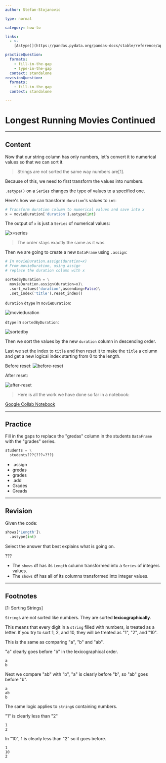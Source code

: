 ```yaml
---
author: Stefan-Stojanovic

type: normal

category: how-to

links:
  - >- 
    [Astype)](https://pandas.pydata.org/pandas-docs/stable/reference/api/pandas.DataFrame.astype.html){documentation}

practiceQuestion:
  formats:
    - fill-in-the-gap
    - type-in-the-gap
  context: standalone
revisionQuestion:
  formats:
    - fill-in-the-gap
  context: standalone

---
```


# Longest Running Movies Continued

---
## Content

Now that our string column has only numbers, let's convert it to numerical values so that we can sort it.

> Strings are not sorted the same way numbers are[1]. 

Because of this, we need to first transform the values into numbers.

`.astype()` on a `Series` changes the type of values to a specified one.

Here's how we can transform `duration`'s values to `int`:
```py
# Transform duration column to numerical values and save into x
x = movieDuration['duration'].astype(int)
```

The output of `x` is just a `Series` of numerical values:

![x=series](https://img.enkipro.com/21affff2db3caa5fbb12820b32c9da1a.png)

> The order stays exactly the same as it was.

Then we are going to create a new `DataFrame` using `.assign`:

```py
# In movieDuration.assign(duration=x)
# From movieDuration, using assign
# replace the duration column with x

sortedByDuration = \
  movieDuration.assign(duration=x)\
  .sort_values('duration',ascending=False)\
  .set_index('title').reset_index()
```

`duration` `dtype` in `movieDuration`:

![movieduration](https://img.enkipro.com/900b83a7e0b0b01183e48390df0cfcf2.png)

`dtype` in `sortedByDuration`:

![sortedby](https://img.enkipro.com/7d620e0831c0cb4a749aa8623bb52f08.png)

Then we sort the values by the new `duration` column in descending order.

Last we set the index to `title` and then reset it to make the `title` a column and get a new logical index starting from 0 to the length.

Before reset:
![before-reset](https://img.enkipro.com/84fd6109603dce8537fb3b98e69ae1fc.png)

After reset:

![after-reset](https://img.enkipro.com/61cc15f3ea0a10f13ade8ca914c9c381.png)

> Here is all the work we have done so far in a notebook:

[Google Collab Notebook](https://colab.research.google.com/drive/18kAABpWyjlbJGNbJORniu_UxdTYjMB-2?usp=sharing)


---

## Practice

Fill in the gaps to replace the "gredas" column in the students `DataFrame` with the "grades" series.

```python
students = \
  students???(???=???)
```

- .assign
- gredas
- grades
- .add
- Grades
- Greads

---

## Revision

Given the code:

```python
shows['Length']\
  .astype(int)
```

Select the answer that best explains what is going on.

???

- The `shows` df has its `Length` column transformed into a `Series` of integers values.
- The `shows` df has all of its columns transformed into integer values.

---

## Footnotes

[1: Sorting Strings]

`String`s are not sorted like numbers. They are sorted **lexicographically**.

This means that every digit in a `string` filled with numbers, is treated as a letter. If you try to sort 1, 2, and 10, they will be treated as "1", "2", and "10".


This is the same as comparing "a", "b" and "ab".

"a" clearly goes before "b" in the lexicographical order. 
```plain-text
a
b
```

Next we compare "ab" with "b", "a" is clearly before "b", so "ab" goes before "b".
```plain-text
a
ab
b
```

The same logic applies to `string`s containing numbers.

"1" is clearly less than "2"
```plain-text
1
2
```

In "10", 1 is clearly less than "2" so it goes before.
```plain-text
1
10
2
```